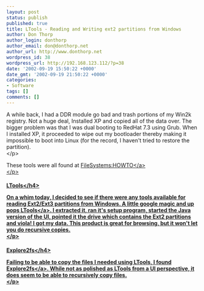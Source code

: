 ```yaml
---
layout: post
status: publish
published: true
title: LTools - Reading and Writing ext2 partitions from Windows
author: Don Thorp
author_login: donthorp
author_email: don@donthorp.net
author_url: http://www.donthorp.net
wordpress_id: 38
wordpress_url: http://192.168.123.112/?p=38
date: '2002-09-19 15:50:22 +0000'
date_gmt: '2002-09-19 21:50:22 +0000'
categories:
- Software
tags: []
comments: []
---
```

<p>
A while back, I had a DDR module go bad and trash portions of my Win2k registry. Not a huge deal, Installed XP and copied all of the data over. The bigger problem was that I was dual booting to RedHat 7.3 using Grub. When I installed XP, it proceeded to wipe out my bootloader thereby making it impossible to boot into Linux (for the record, I haven't tried to restore the partition).<br />
<&#47;p></p>
<p>
These tools were all found at <a href="http:&#47;&#47;penguin.cz&#47;~mhi&#47;fs&#47;Filesystems-HOWTO&#47;Filesystems-HOWTO-6.html" target="_blank">FileSystems:HOWTO<&#47;a><br />
<&#47;p></p>
<h4>LTools<&#47;h4></p>
<p>
On a whim today, I decided to see if there were any tools available for reading Ext2&#47;Ext3 partitions from Windows. A little google magic and up pops  <a href="http:&#47;&#47;www.it.fht-esslingen.de&#47;~zimmerma&#47;software&#47;ltools.htm" target="_blank">LTools<&#47;a>. I extracted it, ran it's setup program, started the Java version of the UI, pointed it the drive which contains the Ext2 partitions and viola! I got my data.  This product is great for browsing, but it won't let you do recursive copies.<br />
<&#47;p></p>
<h4>Explore2fs<&#47;h4></p>
<p>
Failing to be able to copy the files I needed using LTools, I found <a href="http:&#47;&#47;uranus.it.swin.edu.au&#47;~jn&#47;linux&#47;explore2fs.htm" target="_blank">Explore2fs<&#47;a>. While not as polished as LTools from a UI perspective, it does seem to be able to recursively copy files.<br />
<&#47;p></p>
